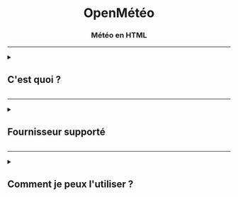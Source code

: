<div align="center">
  <h1>OpenMétéo</h1>
  <h3>Météo en HTML</h3></div>
  
---

<details>
<summary><h2>C'est quoi ?</h2></summary>
<p>OpenMétéo est un projet qui utilise des clés API (non fourni) pour avoir plusieurs informations de la météo selon votre position (peut varier selon le fournisseur).</p>
<p>Ce projet est encore en développement, attendez vous à des bugs, des informations manquantes, etc.</p>
</details>

---

<details>
<summary><h2>Fournisseur supporté</h2></summary>
<p><li><a href="https://www.weatherapi.com/pricing.aspx">WeatherAPI.com</a></li></p>
</details>

---

<details>
<summary><h2>Comment je peux l'utiliser ?</h2></summary>
<p>1. Aller sur <a href="https://open-meteo.vercel.app/">mon site web</a>.</p>
<p>2. Choisissez le fournisseur.</p>
<p>3. Autorisez l'accès a votre position (il y aura bientôt une zone de texte).</p>
<p>4. Coller votre clé API dans la zone de texte 'Clé API : '.</p>
<p>5. Cliquez sur 'Mettre à jour'.</p>
</details>
